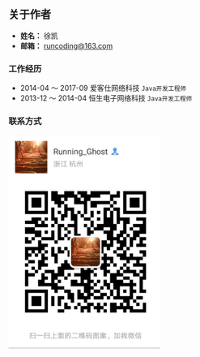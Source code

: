 ## 关于作者

- **姓名：** 徐凯
- **邮箱：** runcoding@163.com

### 工作经历

 - 2014-04 ～ 2017-09  爱客仕网络科技   `Java开发工程师`
 - 2013-12 ～ 2014-04  恒生电子网络科技 `Java开发工程师`
 
### 联系方式

<img  src="wiki/dist/use/wechat.jpeg" style="max-width: 300px;">